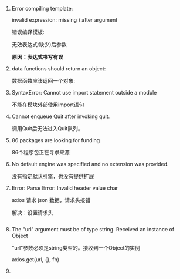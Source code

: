 1. Error compiling template:

   invalid expression: missing ) after argument

   错误编译模板:

   无效表达式:缺少)后参数

   **原因：表达式书写有误**



2. data functions should return an object:

   数据函数应该返回一个对象:



3. SyntaxError: Cannot use import statement outside a module 

   不能在模块外部使用import语句

4. Cannot enqueue Quit after invoking quit. 

   调用Quit后无法进入Quit队列。

   

5. 86 packages are looking for funding 

   86个程序包正在寻求来源



6. No default engine was specified and no extension was provided. 

   没有指定默认引擎，也没有提供扩展



7. Error: Parse Error: Invalid header value char

   axios 请求 json 数据，请求头报错

   解决：设置请求头

   ```
   
   ```

   

8. The "url" argument must be of type string. Received an instance of Object

   "url"参数必须是string类型的。接收到一个Object的实例

   axios.get(url, {}, fn)



9. 

   

   

   

































